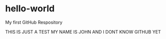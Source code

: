 # hello-world
My first GitHub Respository

THIS IS JUST A TEST
MY NAME IS JOHN AND I DONT KNOW GITHUB YET
